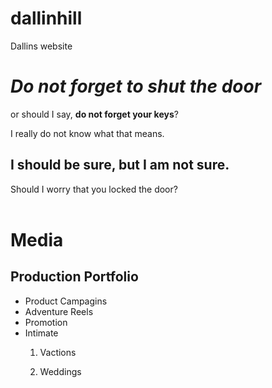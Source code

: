 # dallinhill
Dallins website
<body>
  <div>
    <h1><em>Do not forget to shut the door</em></h1>
    <p>or should I say, <strong>do not forget your keys</strong>?</p> I really do not know what that means.
  </div>
  <div>
    <h2> I should be sure, but I am not sure.</h2> 
    <p>Should I worry that you locked the door?<br><br>
  </div>
  <div>
    <h1>Media</h1>
    <h2>Production Portfolio</h2>
    <ul>
      <li>Product Campagins</li>
      <li>Adventure Reels</li>
      <li>Promotion</li>
      <li>Intimate</li>
       <ol>
        <p><li>Vactions</li></p>
        <p><li>Weddings</li></p>
       </ol>
    </ul>
      <img src="/>
  </body>

